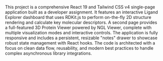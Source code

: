 This project is a comprehensive React 19 and Tailwind CSS v4 single-page application built as a developer assignment. It features an interactive Ligand Explorer dashboard that uses RDKit.js to perform on-the-fly 2D structure rendering and calculate key molecular descriptors. A second page provides a full-featured 3D Protein Viewer powered by NGL Viewer, complete with multiple visualization modes and interactive controls. The application is fully responsive and includes a persistent, resizable "notes" drawer to showcase robust state management with React hooks. The code is architected with a focus on clean data flow, reusability, and modern best practices to handle complex asynchronous library integrations.
